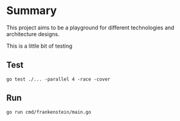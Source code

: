 # Summary
This project aims to be a playground for different technologies and architecture designs.

This is a little bit of testing

## Test
```go test ./... -parallel 4 -race -cover```

## Run
```go run cmd/frankenstein/main.go```
